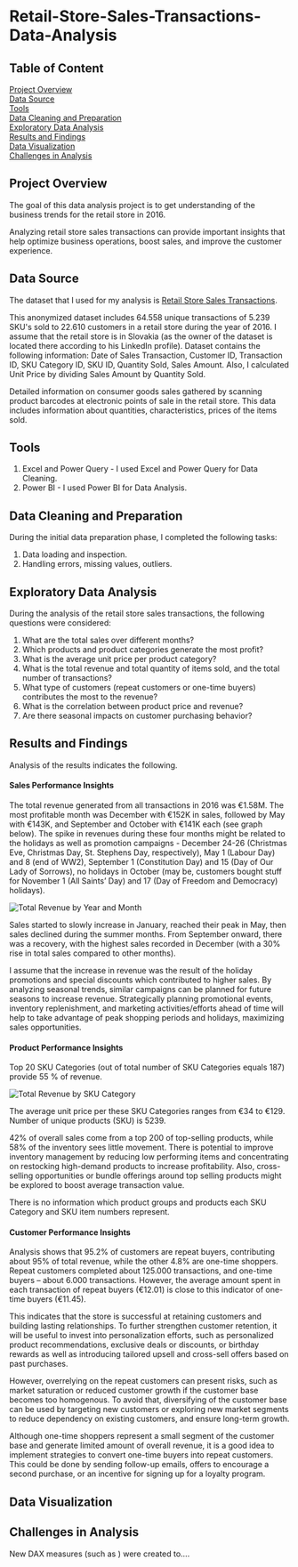 # Retail-Store-Sales-Transactions-Data-Analysis

## Table of Content

[Project Overview](#project-overview)<br>
[Data Source](#data-source)<br>
[Tools](#tools)<br>
[Data Cleaning and Preparation](#data-cleaning-and-preparation)<br>
[Exploratory Data Analysis](#exploratory-data-analysis)<br>
[Results and Findings](#results-and-findings)<br>
[Data Visualization](#data-visualization)<br>
[Challenges in Analysis](#challenges-in-analysis)<br>

## Project Overview

The goal of this data analysis project is to get understanding of the business trends for the retail store in 2016.

Analyzing retail store sales transactions can provide important insights that help optimize business operations, boost sales, and improve the customer experience.


## Data Source

The dataset that I used for my analysis is [Retail Store Sales Transactions](https://www.kaggle.com/datasets/marian447/retail-store-sales-transactions/data). </br>

This anonymized dataset includes 64.558 unique transactions of 5.239 SKU's sold to 22.610 customers in a retail store during the year of 2016. I assume that the retail store is in Slovakia (as the owner of the dataset is located there according to his LinkedIn profile). Dataset contains the following information: Date of Sales Transaction, Customer ID, Transaction ID, SKU Category ID, SKU ID, Quantity Sold, Sales Amount. Also, I calculated Unit Price by dividing Sales Amount by Quantity Sold.

Detailed information on consumer goods sales gathered by scanning product barcodes at electronic points of sale in the retail store. This data includes information about quantities, characteristics, prices of the items sold.


## Tools

1.	Excel and Power Query - I used Excel and Power Query for Data Cleaning.
2.	Power BI - I used Power BI for Data Analysis.


## Data Cleaning and Preparation

During the initial data preparation phase, I completed the following tasks:
1.	Data loading and inspection.
2.	Handling errors, missing values, outliers.
   

## Exploratory Data Analysis

During the analysis of the retail store sales transactions, the following questions were considered:

1.	What are the total sales over different months?
2.	Which products and product categories generate the most profit?
3.	What is the average unit price per product category? 
4.	What is the total revenue and total quantity of items sold, and the total number of transactions?
5.	What type of customers (repeat customers or one-time buyers) contributes the most to the revenue?
6.	What is the correlation between product price and revenue?
7.	Are there seasonal impacts on customer purchasing behavior?


## Results and Findings

Analysis of the results indicates the following. 

#### Sales Performance Insights 

The total revenue generated from all transactions in 2016 was €1.58M. The most profitable month was December with €152K in sales, followed by May with €143K, and September and October with €141K each (see graph below). The spike in revenues during these four months might be related to the holidays as well as promotion campaigns - December 24-26 (Christmas Eve, Christmas Day, St. Stephens Day, respectively), May 1 (Labour Day) and 8 (end of WW2), September 1 (Constitution Day) and 15 (Day of Our Lady of Sorrows), no holidays in October (may be, customers bought stuff for November 1 (All Saints’ Day) and 17 (Day of Freedom and Democracy) holidays). 

![Total Revenue by Year and Month](https://github.com/user-attachments/assets/8cde7212-b62b-43a3-9718-81a1d8d133fa)


Sales started to slowly increase in January, reached their peak in May, then sales declined during the summer months. From September onward, there was a recovery, with the highest sales recorded in December (with a 30% rise in total sales compared to other months).

I assume that the increase in revenue was the result of the holiday promotions and special discounts which contributed to higher sales. 
By analyzing seasonal trends, similar campaigns can be planned for future seasons to increase revenue. Strategically planning promotional events, inventory replenishment, and marketing activities/efforts ahead of time will help to take advantage of peak shopping periods and holidays, maximizing sales opportunities.

#### Product Performance Insights

Top 20 SKU Categories (out of total number of SKU Categories equals 187) provide 55 % of revenue. 

![Total Revenue by SKU Category](https://github.com/user-attachments/assets/ea8a9434-095c-4f05-842e-d149198c8ba9)


The average unit price per these SKU Categories ranges from €34 to €129.
Number of unique products (SKU) is 5239. 

42% of overall sales come from a top 200 of top-selling products, while 58% of the inventory sees little movement. There is potential to improve inventory management by reducing low performing items and concentrating on restocking high-demand products to increase profitability. Also, cross-selling opportunities or bundle offerings around top selling products might be explored to boost average transaction value.

There is no information which product groups and products each SKU Category and SKU item numbers represent.

#### Customer Performance Insights

Analysis shows that 95.2% of customers are repeat buyers, contributing about 95% of total revenue, while the other 4.8% are one-time shoppers. Repeat customers completed about 125.000 transactions, and one-time buyers – about 6.000 transactions. However, the average amount spent in each transaction of repeat buyers (€12.01) is close to this indicator of one-time buyers (€11.45).

This indicates that the store is successful at retaining customers and building lasting relationships. To further strengthen customer retention, it will be useful to invest into personalization efforts, such as personalized product recommendations, exclusive deals or discounts, or birthday rewards as well as introducing tailored upsell and cross-sell offers based on past purchases.

However, overrelying on the repeat customers can present risks, such as market saturation or reduced customer growth if the customer base becomes too homogenous. To avoid that, diversifying of the customer base can be used by targeting new customers or exploring new market segments to reduce dependency on existing customers, and ensure long-term growth.

Although one-time shoppers represent a small segment of the customer base and generate limited amount of overall revenue, it is a good idea to implement strategies to convert one-time buyers into repeat customers. This could be done by sending follow-up emails, offers to encourage a second purchase, or an incentive for signing up for a loyalty program.



## Data Visualization





## Challenges in Analysis

New DAX measures (such as ) were created to….

